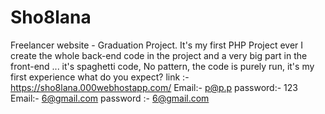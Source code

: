 # Sho8lana
Freelancer website - Graduation Project.
It's my first PHP Project ever I create the whole back-end code in the project and a very big part in the front-end ... it's spaghetti code, No pattern, the code is purely run, it's my first experience what do you expect?
link :- https://sho8lana.000webhostapp.com/
Email:- p@p.p
password:- 123
Email:- 6@gmail.com
password :- 6@gmail.com

